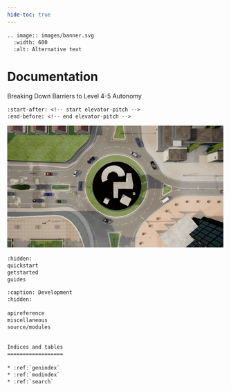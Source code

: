 ```yaml
---
hide-toc: true
---
```


```{eval-rst}
.. image:: images/banner.svg
  :width: 600
  :alt: Alternative text
```

# Documentation
Breaking Down Barriers to Level 4-5 Autonomy

```{include} ../README.md
:start-after: <!-- start elevator-pitch -->
:end-before: <!-- end elevator-pitch -->
```
![](images/top_camera.gif)

```{toctree}
:hidden:
quickstart
getstarted
guides

```

```{toctree}
:caption: Development
:hidden:

apireference
miscellaneous
source/modules
```

```{eval-rst}

Indices and tables
==================

* :ref:`genindex`
* :ref:`modindex`
* :ref:`search`
```

